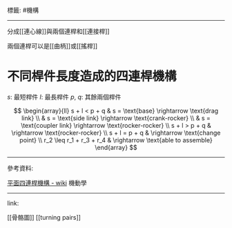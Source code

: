 標籤: #機構 

---

分成[[連心線]]與兩個連桿和[[連接桿]]

兩個連桿可以是[[曲柄]]或[[搖桿]]

# 不同桿件長度造成的四連桿機構

$s$: 最短桿件
$l$: 最長桿件
$p$, $q$: 其餘兩個桿件

$$
\begin{array}{ll}
	s + l < p + q & s = \text{base} \rightarrow \text{drag link} \\
	 & s = \text{side link} \rightarrow \text{crank-rocker} \\
	 & s = \text{coupler link} \rightarrow \text{rocker-rocker} \\
	 s + l > p + q & \rightarrow \text{rocker-rocker} \\
	 s + l = p + q & \rightarrow \text{change point} \\
	 r_2 \leq r_1 + r_3 + r_4 & \rightarrow \text{able to assemble}
\end{array}
$$

---

參考資料:

[平面四連桿機構 - wiki](https://zh.wikipedia.org/wiki/%E5%B9%B3%E9%9D%A2%E5%9B%9B%E6%9D%86%E6%9C%BA%E6%9E%84)
機動學

---

link:

[[骨骼圖]]
[[turning pairs]]
